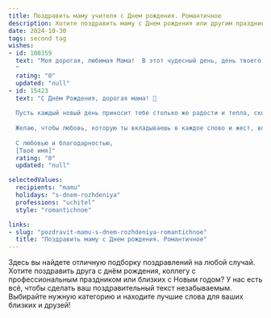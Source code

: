 ```yaml
---
title: Поздравить маму учителя c Днем рождения. Романтичное
description: Хотите поздравить маму c Днем рождения или другим праздником? Наш ИИ создаст незабываемое поздравление, а вы обязательно выделитесь среди других.  
date: 2024-10-30
tags: second tag
wishes:
- id: 108359
  text: "Моя дорогая, любимая Мама!  В этот чудесный день, день твоего рождения, я хочу сказать тебе слова, которые не вместят в себя всю безмерность моей любви и благодарности. Ты – мой свет, моя звезда,  мой самый верный и мудрый друг. Твоя профессия учителя – это не просто работа, это призвание,  которое ты исполняла с такой нежностью и самоотдачей, словно соткала из знаний и доброты волшебный ковер, по которому идут твои ученики к счастью.  Пусть этот день будет полон счастья, любви и нежности, словно страница из самой прекрасной сказки.  С днем рождения, моя самая любимая мама!
  "
  rating: "0"
  updated: "null"
- id: 15423
  text: "С Днём Рождения, дорогая мама! 🌹
  
  Пусть каждый новый день приносит тебе столько же радости и тепла, сколько ты дарила нам своим нежным голосом, читая наши любимые сказки. Твоё сердце, полностью отданное детям, стало примером для многих. Ты не просто мама, ты – наша вечная учительница, в чьих руках распустились тысячи цветов знаний.
  
  Желаю, чтобы любовь, которую ты вкладываешь в каждое слово и жест, возвращалась к тебе вдвойне. Пусть твои дни наполняются улыбками, а ночи – спокойным сном. Ты делаешь мир лучше, и мы это знаем и ценим.
  
  С любовью и благодарностью,
  [Твоё имя]"
  rating: "0"
  updated: "null"

selectedValues:
  recipients: "mamu"
  holidays: "s-dnem-rozhdeniya"
  professions: "uchitel"
  style: "romantichnoe"

links:
- slug: "pozdravit-mamu-s-dnem-rozhdeniya-romantichnoe"
  title: "Поздравить маму c Днем рождения. Романтичное"
---
```


Здесь вы найдете отличную подборку поздравлений на любой случай.
Хотите поздравить друга с днём рождения, коллегу с профессиональным праздником или близких с Новым годом? У нас есть всё, чтобы сделать ваш поздравительный текст незабываемым. Выбирайте нужную категорию и находите лучшие слова для ваших близких и друзей!
